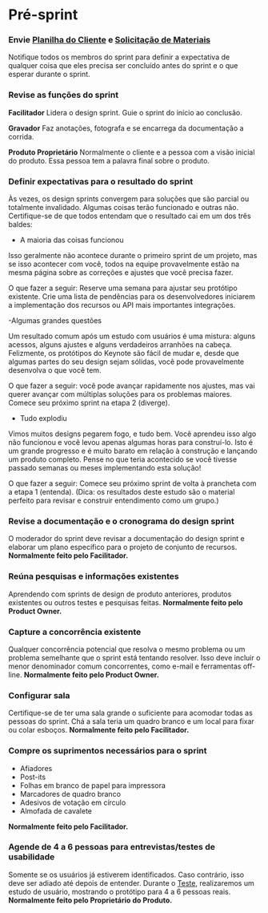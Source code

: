 # Pré-sprint

### Envie [Planilha do Cliente](Materials/Pre-Sprint_Client_Worksheet.md) e [Solicitação de Materiais](Materials/Pre-Sprint_Request_for_Materials.md)

Notifique todos os membros do sprint para definir a expectativa de qualquer coisa que eles
precisa ser concluído antes do sprint e o que esperar durante o sprint.

### Revise as funções do sprint

**Facilitador** Lidera o design sprint. Guie o sprint do início ao
conclusão.

**Gravador** Faz anotações, fotografa e se encarrega da documentação
a corrida.

**Produto Proprietário** Normalmente o cliente e a pessoa com a visão inicial do produto.
Essa pessoa tem a palavra final sobre o produto.

### Definir expectativas para o resultado do sprint

Às vezes, os design sprints convergem para soluções que são
parcial ou totalmente invalidado.
Algumas coisas terão funcionado e outras não.
Certifique-se de que todos entendam que o resultado
cai em um dos três baldes:

- A maioria das coisas funcionou

Isso geralmente não acontece durante o primeiro sprint de um projeto,
mas se isso acontecer com você,
todos na equipe provavelmente estão na mesma página sobre as correções e
ajustes que você precisa fazer.

O que fazer a seguir: Reserve uma semana para ajustar seu protótipo existente. Crie uma lista de pendências
para os desenvolvedores iniciarem a implementação dos recursos ou API mais importantes
integrações.

-Algumas grandes questões

Um resultado comum após um estudo com usuários é uma mistura: alguns acessos, alguns
ajustes e alguns verdadeiros arranhões na cabeça. Felizmente, os protótipos do Keynote são
fácil de mudar e, desde que algumas partes do seu design sejam sólidas, você pode
provavelmente desenvolva o que você tem.

O que fazer a seguir: você pode avançar rapidamente nos ajustes, mas vai querer avançar
com múltiplas soluções para os problemas maiores. Comece seu próximo sprint na etapa
2 (diverge).

- Tudo explodiu

Vimos muitos designs pegarem fogo, e tudo bem. Você aprendeu isso
algo não funcionou e você levou apenas algumas horas para construí-lo.
Isto é um grande progresso e é muito barato em relação à construção
e lançando um produto completo.
Pense no que teria acontecido se você tivesse passado semanas ou
meses implementando esta solução!

O que fazer a seguir: Comece seu próximo sprint de volta à prancheta com a etapa 1 (entenda). (Dica: os resultados deste estudo são o material perfeito para revisar e construir entendimento como um grupo.)

### Revise a documentação e o cronograma do design sprint

O moderador do sprint deve revisar a documentação do design sprint e
elaborar um plano específico para o projeto de conjunto de recursos. **Normalmente feito pelo Facilitador.**


### Reúna pesquisas e informações existentes

Aprendendo com sprints de design de produto anteriores, produtos existentes ou outros testes
e pesquisas feitas. **Normalmente feito pelo Product Owner.**

### Capture a concorrência existente

Qualquer concorrência potencial que resolva o mesmo problema ou um problema semelhante que o
sprint está tentando resolver. Isso deve incluir o menor denominador comum
concorrentes, como e-mail e ferramentas off-line. **Normalmente feito pelo Product Owner.**

### Configurar sala

Certifique-se de ter uma sala grande o suficiente para acomodar todas as pessoas do sprint. Chá
a sala teria um quadro branco e um local para fixar ou colar esboços. **Normalmente feito pelo Facilitador.**

### Compre os suprimentos necessários para o sprint

* Afiadores
* Post-its
* Folhas em branco de papel para impressora
* Marcadores de quadro branco
* Adesivos de votação em círculo
* Almofada de cavalete

**Normalmente feito pelo Facilitador.**

### Agende de 4 a 6 pessoas para entrevistas/testes de usabilidade

Somente se os usuários já estiverem identificados. Caso contrário, isso deve ser adiado até
depois de entender. Durante o [Teste](../5-Test), realizaremos um estudo de usuário, mostrando o
protótipo para 4 a 6 pessoas reais.
**Normalmente feito pelo Proprietário do Produto.**
